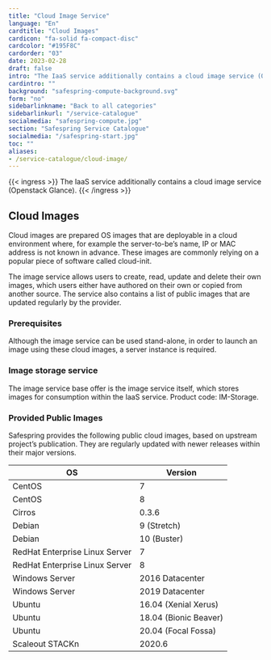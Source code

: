 ```yaml
---
title: "Cloud Image Service"
language: "En"
cardtitle: "Cloud Images"
cardicon: "fa-solid fa-compact-disc"
cardcolor: "#195F8C"
cardorder: "03"
date: 2023-02-28
draft: false
intro: "The IaaS service additionally contains a cloud image service (Openstack Glance)."
cardintro: ""
background: "safespring-compute-background.svg"
form: "no"
sidebarlinkname: "Back to all categories"
sidebarlinkurl: "/service-catalogue"
socialmedia: "safespring-compute.jpg"
section: "Safespring Service Catalogue"
socialmedia: "/safespring-start.jpg"
toc: ""
aliases:
- /service-catalogue/cloud-image/
---
```


{{< ingress >}}
The IaaS service additionally contains a cloud image service (Openstack Glance).
{{< /ingress >}}

## Cloud Images

Cloud images are prepared OS images that are deployable in a cloud environment where, for example the server-to-be’s name, IP or MAC address is not known in advance. These images are commonly relying on a popular piece of software called cloud-init.

The image service allows users to create, read, update and delete their own images, which users either have authored on their own or copied from another source. The service also contains a list of public images that are updated regularly by the provider.

### Prerequisites

Although the image service can be used stand-alone, in order to launch an image using these cloud images, a server instance is required.

### Image storage service

The image service base offer is the image service itself, which stores images for consumption within the IaaS service. Product code: IM-Storage.

### Provided Public Images

Safespring provides the following public cloud images, based on upstream project’s publication. They are regularly updated with newer releases within their major versions.

| OS                             | Version               |
|--------------------------------|-----------------------|
| CentOS                         | 7                     |
| CentOS                         | 8                     |
| Cirros                         | 0.3.6                 |
| Debian                         | 9 (Stretch)           |
| Debian                         | 10 (Buster)           |
| RedHat Enterprise Linux Server | 7                     |
| RedHat Enterprise Linux Server | 8                     |
| Windows Server                 | 2016 Datacenter       |
| Windows Server                 | 2019 Datacenter       |
| Ubuntu                         | 16.04 (Xenial Xerus)  |
| Ubuntu                         | 18.04 (Bionic Beaver) |
| Ubuntu                         | 20.04 (Focal Fossa)   |
| Scaleout STACKn                | 2020.6                |


